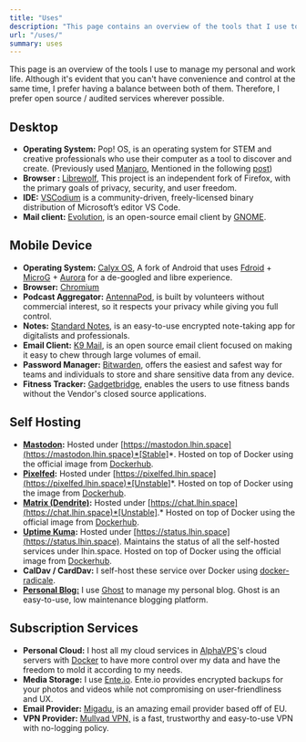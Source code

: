 ```yaml
---
title: "Uses"
description: "This page contains an overview of the tools that I use to manage my day-to-day life"
url: "/uses/"
summary: uses
---
```

This page is an overview of the tools I use to manage my personal and work life. Although it's evident that you can't have convenience and control at the same time, I prefer having a balance between both of them. Therefore, I prefer open source / audited services wherever possible.

## Desktop

- **Operating System:** Pop! OS, is an operating system for STEM and creative professionals who use their computer as a tool to discover and create. (Previously used [Manjaro](https://manjaro.org/), Mentioned in the following [post](__GHOST_URL__/monthview-april-2022/))
- **Browser :** [Librewolf](https://librewolf.net/), This project is an independent fork of Firefox, with the primary goals of privacy, security, and user freedom.
- **IDE:** [VSCodium](https://vscodium.com/) is a community-driven, freely-licensed binary distribution of Microsoft’s editor VS Code.
- **Mail client:** [Evolution](https://github.com/GNOME/evolution), is an open-source email client by [GNOME](https://www.gnome.org/).

## Mobile Device

- **Operating System:** [Calyx OS](https://calyxos.org/), A fork of Android that uses [Fdroid](https://f-droid.org/) + [MicroG](https://microg.org/) + [Aurora](https://f-droid.org/en/packages/com.aurora.store/) for a de-googled and libre experience.
- **Browser:** [Chromium](https://github.com/ungoogled-software/ungoogled-chromium-android/)
- **Podcast Aggregator:** [AntennaPod](https://antennapod.org/), is built by volunteers without commercial interest, so it respects your privacy while giving you full control.
- **Notes:** [Standard Notes](https://standardnotes.com/), is an easy-to-use encrypted note-taking app for digitalists and professionals.
- **Email Client:** [K9 Mail](https://k9mail.app/), is an open source email client focused on making it easy to chew through large volumes of email.
- **Password Manager:** [Bitwarden](https://bitwarden.com/), offers the easiest and safest way for teams and individuals to store and share sensitive data from any device.
- **Fitness Tracker:** [Gadgetbridge](https://www.gadgetbridge.org/), enables the users to use fitness bands without the Vendor's closed source applications.

## Self Hosting

- **[Mastodon](https://joinmastodon.org/):** Hosted under [https://mastodon.lhin.space](https://mastodon.lhin.space)*[Stable]*. Hosted on top of Docker using the official image from [Dockerhub](https://hub.docker.com/r/tootsuite/mastodon/).
- **[Pixelfed](https://pixelfed.org/):** Hosted under [https://pixelfed.lhin.space](https://pixelfed.lhin.space)*[Unstable]*. Hosted on top of Docker using the image from [Dockerhub](https://hub.docker.com/r/bigjdunham/pixelfed).
- **[Matrix (Dendrite)](https://matrix.org/docs/projects/server/dendrite):** Hosted under [https://chat.lhin.space](https://chat.lhin.space)*[Unstable].* Hosted on top of Docker using the official image from [Dockerhub](https://hub.docker.com/r/matrixdotorg/dendrite-monolith). 
- **[Uptime Kuma](https://github.com/louislam/uptime-kuma):** Hosted under [https://status.lhin.space](https://status.lhin.space). Maintains the status of all the self-hosted services under lhin.space. Hosted on top of Docker using the official image from [Dockerhub](https://hub.docker.com/r/louislam/uptime-kuma).
- **CalDav / CardDav:** I self-host these service over Docker using [docker-radicale](https://github.com/fphammerle/docker-radicale).
- **[Personal Blog:](https://velanms.com)** I use [Ghost](https://ghost.org/) to manage my personal blog. Ghost is an easy-to-use, low maintenance blogging platform. 

## Subscription Services

- **Personal Cloud:** I host all my cloud services in [AlphaVPS](https://alphavps.com/)'s cloud servers with [Docker](https://www.docker.com/) to have more control over my data and have the freedom to mold it according to my needs.
- **Media Storage:** I use [Ente.io](https://ente.io/). Ente.io provides encrypted backups for your
photos and videos while not compromising on user-friendliness and UX.
- **Email Provider:** [Migadu](https://www.migadu.com/), is an amazing email provider based off of EU.
- **VPN Provider:** [Mullvad VPN,](https://mullvad.net/en/) is a fast, trustworthy and easy-to-use VPN with no-logging policy.
